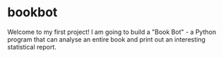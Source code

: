 # bookbot
Welcome to my first project! I am going to build a "Book Bot" - a Python program that can analyse an entire book and print out an interesting statistical report.
